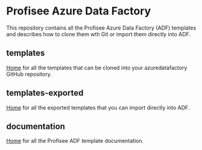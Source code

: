 # **<span class="underline">Profisee Azure Data Factory</span>**

This repository contains all the Profisee Azure Data Factory (ADF) templates and describes how to clone them wth Git or import them directly into ADF.

## templates

[Home](https://github.com/profisee/azuredatafactory/tree/main/templates) for all the templates that can be cloned into your azuredatafactory GitHub repository.

## templates-exported

[Home](https://github.com/profisee/azuredatafactory/tree/main/templates-exported) for all the exported templates that you can import directly into ADF.

## documentation

[Home](https://github.com/profisee/azuredatafactory/tree/main/documentation) for all the Profisee ADF template documentation.
